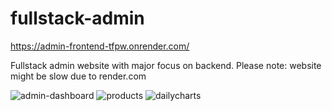 # fullstack-admin 
https://admin-frontend-tfpw.onrender.com/

Fullstack admin website with major focus on backend.
Please note: website might be slow due to render.com

![admin-dashboard](https://user-images.githubusercontent.com/34632896/218345598-4041b3d9-0a8e-41b5-8488-bcc827a01eeb.png)
![products](https://user-images.githubusercontent.com/34632896/218345601-029ab492-216e-4166-93c6-d31e96eec8d8.png)
![dailycharts](https://user-images.githubusercontent.com/34632896/218345602-0f7b1b1f-5bbd-4415-a05e-f0b3b386e930.png)
